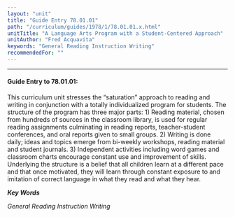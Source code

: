 ```yaml
---
layout: "unit"
title: "Guide Entry 78.01.01"
path: "/curriculum/guides/1978/1/78.01.01.x.html"
unitTitle: "A Language Arts Program with a Student-Centered Approach"
unitAuthor: "Fred Acquavita"
keywords: "General Reading Instruction Writing"
recommendedFor: ""
---
```

<body>
<hr/>
 <h4>
  Guide Entry to 78.01.01:
 </h4>
 This curriculum unit stresses the “saturation” approach to reading and writing in conjunction with a totally individualized program for students. The structure of the program has three major parts: 1) Reading material, chosen from hundreds of sources in the classroom library, is used for regular reading assignments culminating in reading reports, teacher-student conferences, and oral reports given to small groups. 2) Writing is done daily; ideas and topics emerge from bi-weekly workshops, reading material and student journals. 3) Independent activities including word games and classroom charts encourage constant use and improvement of skills. Underlying the structure is a belief that all children learn at a different pace and that once motivated, they will learn through constant exposure to and imitation of correct language in what they read and what they hear.
 <p>
  <b>
   <i>
    Key Words
   </i>
  </b>
  <br/>
 </p>
 <p>
  <i>
   General Reading Instruction Writing
  </i>
 </p>

</body>
